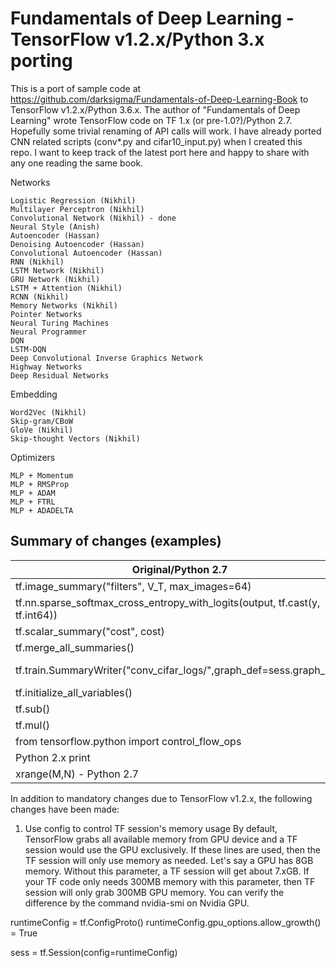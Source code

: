 # Fundamentals of Deep Learning - TensorFlow v1.2.x/Python 3.x porting

This is a port of sample code at https://github.com/darksigma/Fundamentals-of-Deep-Learning-Book to TensorFlow v1.2.x/Python 3.6.x. The author of "Fundamentals of Deep Learning" wrote TensorFlow code on TF 1.x (or pre-1.0?)/Python 2.7. Hopefully some trivial renaming of API calls will work. I have already ported CNN related scripts (conv*.py and cifar10_input.py) when I created this repo. I want to keep track of the latest port here and happy to share with any one reading the same book. 

Networks

    Logistic Regression (Nikhil)
    Multilayer Perceptron (Nikhil)
    Convolutional Network (Nikhil) - done
    Neural Style (Anish)
    Autoencoder (Hassan)
    Denoising Autoencoder (Hassan)
    Convolutional Autoencoder (Hassan) 
    RNN (Nikhil)
    LSTM Network (Nikhil)
    GRU Network (Nikhil)
    LSTM + Attention (Nikhil)
    RCNN (Nikhil)
    Memory Networks (Nikhil)
    Pointer Networks
    Neural Turing Machines
    Neural Programmer
    DQN
    LSTM-DQN
    Deep Convolutional Inverse Graphics Network
    Highway Networks
    Deep Residual Networks

Embedding

    Word2Vec (Nikhil)
    Skip-gram/CBoW
    GloVe (Nikhil)
    Skip-thought Vectors (Nikhil)

Optimizers

    MLP + Momentum
    MLP + RMSProp
    MLP + ADAM
    MLP + FTRL
    MLP + ADADELTA


## Summary of changes (examples)
|Original/Python 2.7|TF v1.2.x/Python 3.x compatible|
|---|---|
|tf.image_summary("filters", V_T, max_images=64)|tf.summary.image("filters", V_T, max_outputs=64)|
|tf.nn.sparse_softmax_cross_entropy_with_logits(output, tf.cast(y, tf.int64))|tf.nn.sparse_softmax_cross_entropy_with_logits(logits=output, labels=tf.cast(y, tf.int64))|
|tf.scalar_summary("cost", cost)|tf.summary.scalar("cost", cost)|
|tf.merge_all_summaries()|tf.summary.merge_all()|
|tf.train.SummaryWriter("conv_cifar_logs/",graph_def=sess.graph_def)|tf.summary.FileWriter("tf_events/conv_cifar_logs/", tf.get_default_graph())|
|tf.initialize_all_variables()|tf.global_variables_initializer()|
|tf.sub()|tf.subtract()|
|tf.mul()|tf.multiply()|
|from tensorflow.python import control_flow_ops|from tensorflow.python.ops import control_flow_ops|
|Python 2.x print|Python 3.x style print("string".format(val1,val2,...)|
|xrange(M,N) - Python 2.7|range(M,N) - Python 3.x|

In addition to mandatory changes due to TensorFlow v1.2.x, the following changes have been made:
1. Use config to control TF session's memory usage
By default, TensorFlow grabs all available memory from GPU device and a TF session would use the GPU exclusively. If these lines are used, then the TF session will only use memory as needed. Let's say a GPU has 8GB memory. Without this parameter, a TF session will get about 7.xGB. If your TF code only needs 300MB memory with this parameter, then TF session will only grab 300MB GPU memory. You can verify the difference by the command nvidia-smi on Nvidia GPU.

runtimeConfig = tf.ConfigProto()
runtimeConfig.gpu_options.allow_growth() = True

sess = tf.Session(config=runtimeConfig)

